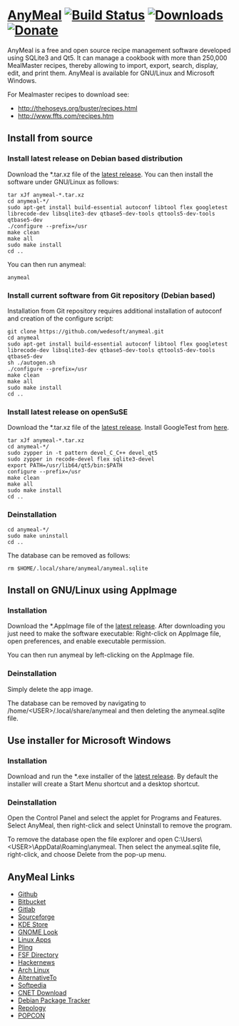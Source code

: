 # [AnyMeal][1] [![Build Status](https://travis-ci.com/wedesoft/anymeal.svg?branch=master)](https://app.travis-ci.com/github/wedesoft/anymeal) [![Downloads](https://img.shields.io/github/downloads/wedesoft/anymeal/total.svg)](https://github.com/wedesoft/anymeal/releases/latest) [![Donate](https://img.shields.io/badge/donate-The%20Water%20Project-green)](https://thewaterproject.org/)

AnyMeal is a free and open source recipe management software developed using SQLite3 and Qt5.
It can manage a cookbook with more than 250,000 MealMaster recipes, thereby allowing to import, export, search, display, edit, and print them.
AnyMeal is available for GNU/Linux and Microsoft Windows.

For Mealmaster recipes to download see:
* http://thehoseys.org/buster/recipes.html
* http://www.ffts.com/recipes.htm

## Install from source
### Install latest release on Debian based distribution

Download the \*.tar.xz file of the [latest release][2].
You can then install the software under GNU/Linux as follows:

```Shell
tar xJf anymeal-*.tar.xz
cd anymeal-*/
sudo apt-get install build-essential autoconf libtool flex googletest librecode-dev libsqlite3-dev qtbase5-dev-tools qttools5-dev-tools qtbase5-dev
./configure --prefix=/usr
make clean
make all
sudo make install
cd ..
```

You can then run anymeal:

```Shell
anymeal
```

### Install current software from Git repository (Debian based)

Installation from Git repository requires additional installation of autoconf and creation of the configure script:

```Shell
git clone https://github.com/wedesoft/anymeal.git
cd anymeal
sudo apt-get install build-essential autoconf libtool flex googletest librecode-dev libsqlite3-dev qtbase5-dev-tools qttools5-dev-tools qtbase5-dev
sh ./autogen.sh
./configure --prefix=/usr
make clean
make all
sudo make install
cd ..
```

### Install latest release on openSuSE

Download the \*.tar.xz file of the [latest release][2].
Install GoogleTest from [here](https://software.opensuse.org/package/googletest).

```
tar xJf anymeal-*.tar.xz
cd anymeal-*/
sudo zypper in -t pattern devel_C_C++ devel_qt5
sudo zypper in recode-devel flex sqlite3-devel
export PATH=/usr/lib64/qt5/bin:$PATH
configure --prefix=/usr
make clean
make all
sudo make install
cd ..
```

### Deinstallation

```
cd anymeal-*/
sudo make uninstall
cd ..
```

The database can be removed as follows:

```
rm $HOME/.local/share/anymeal/anymeal.sqlite
```

## Install on GNU/Linux using AppImage
### Installation

Download the \*.AppImage file of the [latest release][2].
After downloading you just need to make the software executable:
Right-click on AppImage file, open preferences, and enable executable permission.

You can then run anymeal by left-clicking on the AppImage file.

### Deinstallation

Simply delete the app image.

The database can be removed by navigating to /home/\<USER\>/.local/share/anymeal and then deleting the anymeal.sqlite file.

## Use installer for Microsoft Windows
### Installation

Download and run the \*.exe installer of the [latest release][2].
By default the installer will create a Start Menu shortcut and a desktop shortcut.

### Deinstallation

Open the Control Panel and select the applet for Programs and Features.
Select AnyMeal, then right-click and select Uninstall to remove the program.

To remove the database open the file explorer and open C:\\Users\\\<USER\>\\AppData\\Roaming\\anymeal.
Then select the anymeal.sqlite file, right-click, and choose Delete from the pop-up menu.

## AnyMeal Links

* [Github](https://github.com/wedesoft/anymeal)
* [Bitbucket](https://bitbucket.org/wedesoft/anymeal/)
* [Gitlab](https://gitlab.com/wedesoft/anymeal)
* [Sourceforge](https://sourceforge.net/projects/anymeal/)
* [KDE Store](https://store.kde.org/p/1126368/)
* [GNOME Look](https://www.gnome-look.org/p/1126368)
* [Linux Apps](https://www.linux-apps.com/p/1126368)
* [Pling](https://www.pling.com/p/1126368/)
* [FSF Directory](https://directory.fsf.org/wiki/Anymeal)
* [Hackernews](https://news.ycombinator.com/item?id=23738543)
* [Arch Linux](https://aur.archlinux.org/packages/anymeal/)
* [AlternativeTo](https://alternativeto.net/software/anymeal/)
* [Softpedia](https://www.softpedia.com/get/Others/Home-Education/AnyMeal.shtml)
* [CNET Download](https://download.cnet.com/AnyMeal/3000-2126_4-78617151.html)
* [Debian Package Tracker](https://tracker.debian.org/pkg/anymeal)
* [Repology](https://repology.org/project/anymeal/versions)
* [POPCON](https://qa.debian.org/popcon.php?package=anymeal)

[1]: https://wedesoft.github.io/anymeal/
[2]: https://github.com/wedesoft/anymeal/releases/latest

